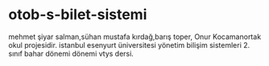 # otob-s-bilet-sistemi
mehmet şiyar salman,sühan mustafa kırdağ,barış toper, Onur Kocamanortak okul projesidir. istanbul esenyurt üniversitesi yönetim bilişim sistemleri 2. sınıf  bahar dönemi dönemi vtys dersi.
